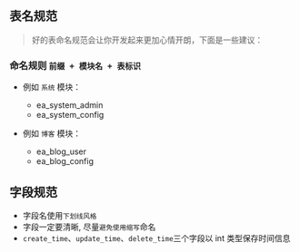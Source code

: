 ## 表名规范

> 好的表命名规范会让你开发起来更加心情开朗，下面是一些建议：

### 命名规则 `前缀 + 模块名 + 表标识`

- 例如 `系统` 模块：

  - ea_system_admin
  - ea_system_config

- 例如 `博客` 模块：

  - ea_blog_user
  - ea_blog_config

## 字段规范

- 字段名使用`下划线风格`
- 字段一定要清晰, 尽量`避免使用缩写`命名
- `create_time`、`update_time`、`delete_time`三个字段以 int 类型保存时间信息
